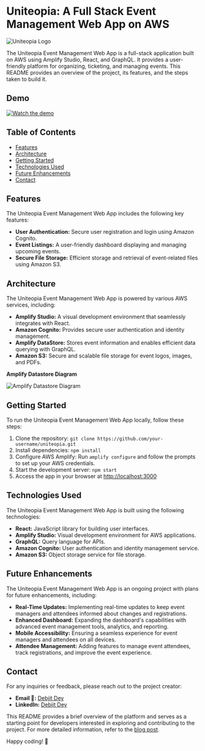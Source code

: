# Uniteopia: A Full Stack Event Management Web App on AWS 

![Uniteopia Logo](https://www.uniteopia.com/static/media/logo.3979654da57205936267.png)

The Uniteopia Event Management Web App is a full-stack application built on AWS using Amplify Studio, React, and GraphQL. It provides a user-friendly platform for organizing, ticketing, and managing events. This README provides an overview of the project, its features, and the steps taken to build it.

## Demo

[![Watch the demo](https://img.youtube.com/vi/7wRXxm4Bxe0/0.jpg)](https://www.youtube.com/watch?v=7wRXxm4Bxe0)


## Table of Contents

- [Features](#features)
- [Architecture](#architecture)
- [Getting Started](#getting-started)
- [Technologies Used](#technologies-used)
- [Future Enhancements](#future-enhancements)
- [Contact](#contact)

## Features

The Uniteopia Event Management Web App includes the following key features:

- **User Authentication:** Secure user registration and login using Amazon Cognito.
- **Event Listings:** A user-friendly dashboard displaying and managing upcoming events.
- **Secure File Storage:** Efficient storage and retrieval of event-related files using Amazon S3.

## Architecture

The Uniteopia Event Management Web App is powered by various AWS services, including:

- **Amplify Studio:** A visual development environment that seamlessly integrates with React.
- **Amazon Cognito:** Provides secure user authentication and identity management.
- **Amplify DataStore:** Stores event information and enables efficient data querying with GraphQL.
- **Amazon S3:** Secure and scalable file storage for event logos, images, and PDFs.

**Amplify Datastore Diagram**

![Amplify Datastore Diagram](https://miro.medium.com/v2/resize:fit:1100/format:webp/1*PFYe_s4i3j6ze7NvwHMagA.png)

## Getting Started

To run the Uniteopia Event Management Web App locally, follow these steps:

1. Clone the repository: `git clone https://github.com/your-username/uniteopia.git`
2. Install dependencies: `npm install`
3. Configure AWS Amplify: Run `amplify configure` and follow the prompts to set up your AWS credentials.
4. Start the development server: `npm start`
5. Access the app in your browser at [http://localhost:3000](http://localhost:3000)

## Technologies Used

The Uniteopia Event Management Web App is built using the following technologies:

- **React:** JavaScript library for building user interfaces.
- **Amplify Studio:** Visual development environment for AWS applications.
- **GraphQL:** Query language for APIs.
- **Amazon Cognito:** User authentication and identity management service.
- **Amazon S3:** Object storage service for file storage.

## Future Enhancements

The Uniteopia Event Management Web App is an ongoing project with plans for future enhancements, including:

- **Real-Time Updates:** Implementing real-time updates to keep event managers and attendees informed about changes and registrations.
- **Enhanced Dashboard:** Expanding the dashboard's capabilities with advanced event management tools, analytics, and reporting.
- **Mobile Accessibility:** Ensuring a seamless experience for event managers and attendees on all devices.
- **Attendee Management:** Adding features to manage event attendees, track registrations, and improve the event experience.

## Contact

For any inquiries or feedback, please reach out to the project creator:

- **Email 📧:** [Debjit Dey](mailto:d.dey2002@yahoo.com)
- **LinkedIn:** [Debjit Dey](https://www.linkedin.com/in/debjitdey/)

This README provides a brief overview of the platform and serves as a starting point for developers interested in exploring and contributing to the project. For more detailed information, refer to the [blog post](https://dev.to/debjit1122/building-uniteopia-an-event-management-web-app-with-amplify-studio-react-and-graphql-5659).

Happy coding! 🚀
